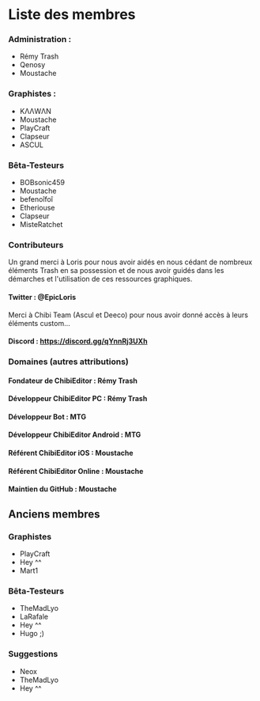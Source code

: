 # Liste des membres

### Administration :

- Rémy Trash
- Qenosy
- Moustache

### Graphistes :

- KΛΛWΛΝ
- Moustache
- PlayCraft
- Clapseur
- ASCUL

### Bêta-Testeurs

- BOBsonic459
- Moustache
- befenoîfoî
- Etheriouse
- Clapseur
- MisteRatchet

### Contributeurs

Un grand merci à Loris pour nous avoir aidés en nous cédant de nombreux éléments Trash en sa possession et de nous avoir guidés dans les démarches et l'utilisation de ces ressources graphiques.
#### Twitter : @EpicLoris

Merci à Chibi Team (Ascul et Deeco) pour nous avoir donné accès à leurs éléments custom…
#### Discord : https://discord.gg/qYnnRj3UXh

### Domaines (autres attributions)

#### Fondateur de ChibiEditor : Rémy Trash
#### Développeur ChibiEditor PC : Rémy Trash

#### Développeur Bot : MTG
#### Développeur ChibiEditor Android : MTG

#### Référent ChibiEditor iOS : Moustache
#### Référent ChibiEditor Online : Moustache
#### Maintien du GitHub : Moustache

## Anciens membres

### Graphistes

- PlayCraft
- Hey ^^
- Mart1

### Bêta-Testeurs

- TheMadLyo
- LaRafale
- Hey ^^
- Hugo ;)

### Suggestions

- Neox
- TheMadLyo
- Hey ^^
